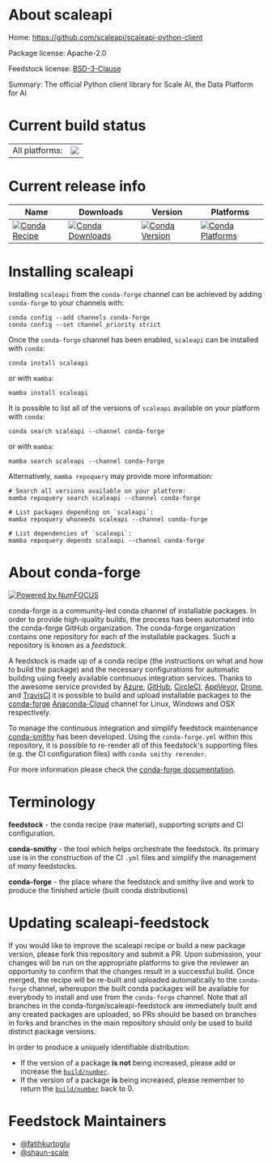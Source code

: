 About scaleapi
==============

Home: https://github.com/scaleapi/scaleapi-python-client

Package license: Apache-2.0

Feedstock license: [BSD-3-Clause](https://github.com/conda-forge/scaleapi-feedstock/blob/main/LICENSE.txt)

Summary: The official Python client library for Scale AI, the Data Platform for AI

Current build status
====================


<table><tr><td>All platforms:</td>
    <td>
      <a href="https://dev.azure.com/conda-forge/feedstock-builds/_build/latest?definitionId=13099&branchName=main">
        <img src="https://dev.azure.com/conda-forge/feedstock-builds/_apis/build/status/scaleapi-feedstock?branchName=main">
      </a>
    </td>
  </tr>
</table>

Current release info
====================

| Name | Downloads | Version | Platforms |
| --- | --- | --- | --- |
| [![Conda Recipe](https://img.shields.io/badge/recipe-scaleapi-green.svg)](https://anaconda.org/conda-forge/scaleapi) | [![Conda Downloads](https://img.shields.io/conda/dn/conda-forge/scaleapi.svg)](https://anaconda.org/conda-forge/scaleapi) | [![Conda Version](https://img.shields.io/conda/vn/conda-forge/scaleapi.svg)](https://anaconda.org/conda-forge/scaleapi) | [![Conda Platforms](https://img.shields.io/conda/pn/conda-forge/scaleapi.svg)](https://anaconda.org/conda-forge/scaleapi) |

Installing scaleapi
===================

Installing `scaleapi` from the `conda-forge` channel can be achieved by adding `conda-forge` to your channels with:

```
conda config --add channels conda-forge
conda config --set channel_priority strict
```

Once the `conda-forge` channel has been enabled, `scaleapi` can be installed with `conda`:

```
conda install scaleapi
```

or with `mamba`:

```
mamba install scaleapi
```

It is possible to list all of the versions of `scaleapi` available on your platform with `conda`:

```
conda search scaleapi --channel conda-forge
```

or with `mamba`:

```
mamba search scaleapi --channel conda-forge
```

Alternatively, `mamba repoquery` may provide more information:

```
# Search all versions available on your platform:
mamba repoquery search scaleapi --channel conda-forge

# List packages depending on `scaleapi`:
mamba repoquery whoneeds scaleapi --channel conda-forge

# List dependencies of `scaleapi`:
mamba repoquery depends scaleapi --channel conda-forge
```


About conda-forge
=================

[![Powered by
NumFOCUS](https://img.shields.io/badge/powered%20by-NumFOCUS-orange.svg?style=flat&colorA=E1523D&colorB=007D8A)](https://numfocus.org)

conda-forge is a community-led conda channel of installable packages.
In order to provide high-quality builds, the process has been automated into the
conda-forge GitHub organization. The conda-forge organization contains one repository
for each of the installable packages. Such a repository is known as a *feedstock*.

A feedstock is made up of a conda recipe (the instructions on what and how to build
the package) and the necessary configurations for automatic building using freely
available continuous integration services. Thanks to the awesome service provided by
[Azure](https://azure.microsoft.com/en-us/services/devops/), [GitHub](https://github.com/),
[CircleCI](https://circleci.com/), [AppVeyor](https://www.appveyor.com/),
[Drone](https://cloud.drone.io/welcome), and [TravisCI](https://travis-ci.com/)
it is possible to build and upload installable packages to the
[conda-forge](https://anaconda.org/conda-forge) [Anaconda-Cloud](https://anaconda.org/)
channel for Linux, Windows and OSX respectively.

To manage the continuous integration and simplify feedstock maintenance
[conda-smithy](https://github.com/conda-forge/conda-smithy) has been developed.
Using the ``conda-forge.yml`` within this repository, it is possible to re-render all of
this feedstock's supporting files (e.g. the CI configuration files) with ``conda smithy rerender``.

For more information please check the [conda-forge documentation](https://conda-forge.org/docs/).

Terminology
===========

**feedstock** - the conda recipe (raw material), supporting scripts and CI configuration.

**conda-smithy** - the tool which helps orchestrate the feedstock.
                   Its primary use is in the construction of the CI ``.yml`` files
                   and simplify the management of *many* feedstocks.

**conda-forge** - the place where the feedstock and smithy live and work to
                  produce the finished article (built conda distributions)


Updating scaleapi-feedstock
===========================

If you would like to improve the scaleapi recipe or build a new
package version, please fork this repository and submit a PR. Upon submission,
your changes will be run on the appropriate platforms to give the reviewer an
opportunity to confirm that the changes result in a successful build. Once
merged, the recipe will be re-built and uploaded automatically to the
`conda-forge` channel, whereupon the built conda packages will be available for
everybody to install and use from the `conda-forge` channel.
Note that all branches in the conda-forge/scaleapi-feedstock are
immediately built and any created packages are uploaded, so PRs should be based
on branches in forks and branches in the main repository should only be used to
build distinct package versions.

In order to produce a uniquely identifiable distribution:
 * If the version of a package **is not** being increased, please add or increase
   the [``build/number``](https://docs.conda.io/projects/conda-build/en/latest/resources/define-metadata.html#build-number-and-string).
 * If the version of a package **is** being increased, please remember to return
   the [``build/number``](https://docs.conda.io/projects/conda-build/en/latest/resources/define-metadata.html#build-number-and-string)
   back to 0.

Feedstock Maintainers
=====================

* [@fatihkurtoglu](https://github.com/fatihkurtoglu/)
* [@shaun-scale](https://github.com/shaun-scale/)

